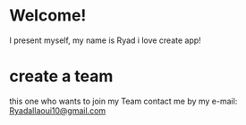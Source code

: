 # Welcome!
I present myself, my name is Ryad i love create app!  

# create a team
this one who wants to join my Team contact me by my e-mail: Ryadallaoui10@gmail.com 
